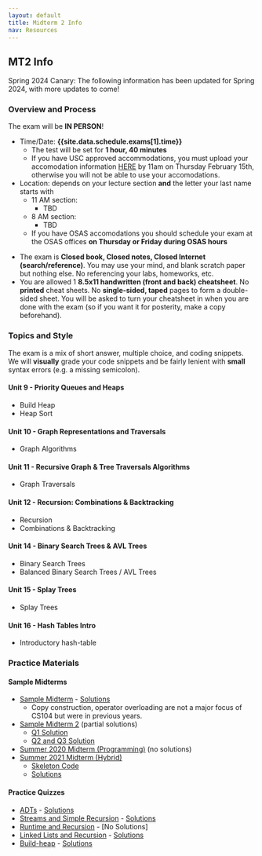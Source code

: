 ```yaml
---
layout: default
title: Midterm 2 Info
nav: Resources
---
```


## MT2 Info
Spring 2024 Canary: The following information has been updated for Spring 2024, with more updates to come!

### Overview and Process

The exam will be **IN PERSON**!

- Time/Date: **{{site.data.schedule.exams[1].time}}**
  - The test will be set for **1 hour, 40 minutes**
  - If you have USC approved accommodations, you must upload your accomodation information [HERE]({{site.data.urls.osas_dsp_form}}) by 11am on Thursday February 15th, otherwise you will not be able to use your accomodations.  
- Location: depends on your lecture section **and** the letter your last name starts with
  - 11 AM section: 
    - TBD
  - 8 AM section:
    - TBD
  - If you have OSAS accomodations you should schedule your exam at the OSAS offices **on Thursday or Friday during OSAS hours**
<!-- - The test will be taken on Gradescope and on paper. Be prepared with your laptop, and a pencil/pen. -->
- The exam is **Closed book, Closed notes, Closed Internet (search/reference)**. You may use your mind, and blank scratch paper but nothing else. No referencing your labs, homeworks, etc.
- You are allowed 1 **8.5x11 handwritten (front and back) cheatsheet**. No **printed** cheat sheets.  No **single-sided, taped** pages to form a double-sided sheet.  You will be asked to turn your cheatsheet in when you are done with the exam (so if you want it for posterity, make a copy beforehand).

### Topics and Style

The exam is a mix of short answer, multiple choice, and coding snippets. We will **visually** grade your code snippets and be fairly lenient with **small** syntax errors (e.g. a missing semicolon).

#### Unit 9 - Priority Queues and Heaps
 - Build Heap
 - Heap Sort

#### Unit 10 - Graph Representations and Traversals
 - Graph Algorithms

#### Unit 11 - Recursive Graph & Tree Traversals Algorithms
 - Graph Traversals

#### Unit 12 - Recursion: Combinations & Backtracking
 - Recursion
 - Combinations & Backtracking

#### Unit 14 - Binary Search Trees & AVL Trees
 - Binary Search Trees
 - Balanced Binary Search Trees / AVL Trees

#### Unit 15 - Splay Trees
 - Splay Trees

#### Unit 16 - Hash Tables Intro
 - Introductory hash-table
 
### Practice Materials

#### Sample Midterms

 - [Sample Midterm]({{site.baseurl}}/resources/midterm-b.pdf) - [Solutions]({{site.baseurl}}/resources/midterm-b-sol.pdf)
    - Copy construction, operator overloading are not a major focus of CS104 but were in previous years.
 - [Sample Midterm 2]({{site.baseurl}}/resources/midterm-c.pdf) (partial solutions)
   - [Q1 Solution]({{site.baseurl}}/resources/midterm-c-q1sol.png)
   - [Q2 and Q3 Solution]({{site.baseurl}}/resources/midterm-c-q2q3sol.pdf)
 - [Summer 2020 Midterm (Programming)]({{site.baseurl}}/resources/mt-su20.html) (no solutions)
 - [Summer 2021 Midterm (Hybrid)]({{site.baseurl}}/resources/mt-su21.pdf)
   - [Skeleton Code]({{site.baseurl}}/resources/mt-su21-code.zip)
   - [Solutions]({{site.baseurl}}/resources/mt-su21-sol.pdf)
 
#### Practice Quizzes

 - [ADTs]({{site.baseurl}}/resources/quiz-adts.pdf) - [Solutions]({{site.baseurl}}/resources/quiz-adts-sol.html)
 - [Streams and Simple Recursion]({{site.baseurl}}/resources/quiz-streams-recursion.pdf) - [Solutions]({{site.baseurl}}/resources/quiz-streams-recursion-sol.cpp)
 - [Runtime and Recursion]({{site.baseurl}}/resources/quiz-runtime.pdf) - [No Solutions]
 - [Linked Lists and Recursion]({{site.baseurl}}/resources/quiz-list-recursion.pdf) - [Solutions]({{site.baseurl}}/resources/quiz-list-recursion-sol.cpp)
 - [Build-heap]({{site.baseurl}}/resources/quiz-build-heap.pdf) - [Solutions]({{site.baseurl}}/resources/quiz-build-heap-sol.pdf)